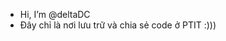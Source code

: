 - Hi, I’m @deltaDC
- Đây chỉ là nơi lưu trữ và chia sẻ code ở PTIT :)))

<!---
deltaDC/deltaDC is a ✨ special ✨ repository because its `README.md` (this file) appears on your GitHub profile.
You can click the Preview link to take a look at your changes.
--->
